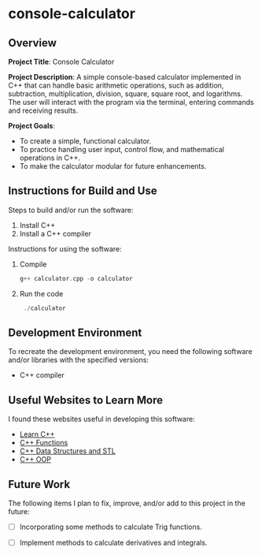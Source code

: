 # console-calculator

## Overview

**Project Title**: Console Calculator

**Project Description**:
A simple console-based calculator implemented in C++ that can handle basic arithmetic operations, such as addition, subtraction, multiplication, division, square, square root, and logarithms. The user will interact with the program via the terminal, entering commands and receiving results.

**Project Goals**:
- To create a simple, functional calculator.
- To practice handling user input, control flow, and mathematical operations in C++.
- To make the calculator modular for future enhancements.

## Instructions for Build and Use

Steps to build and/or run the software:

1. Install C++
2. Install a C++ compiler

Instructions for using the software:

1. Compile
   ```C++
   g++ calculator.cpp -o calculator
   ```
3. Run the code
   ```C++
    ./calculator
   ```

## Development Environment 

To recreate the development environment, you need the following software and/or libraries with the specified versions:

* C++ compiler

## Useful Websites to Learn More

I found these websites useful in developing this software:

* [Learn C++](https://www.codecademy.com/learn/learn-c-plus-plus)
* [C++ Functions](https://www.w3schools.com/cpp/cpp_functions.asp)
* [C++ Data Structures and STL](https://www.w3schools.com/cpp/cpp_data_structures.asp)
* [C++ OOP](https://www.w3schools.com/cpp/cpp_oop.asp)


## Future Work

The following items I plan to fix, improve, and/or add to this project in the future:

* [ ] Incorporating some methods to calculate Trig functions.
* [ ] Implement methods to calculate derivatives and integrals.
  
